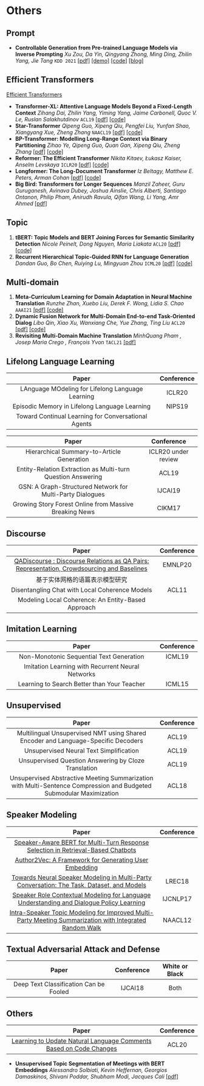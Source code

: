 # Others

## Prompt
* **Controllable Generation from Pre-trained Language Models via Inverse Prompting** *Xu Zou, Da Yin, Qingyang Zhong, Ming Ding, Zhilin Yang, Jie Tang* `KDD 2021` [[pdf]](https://arxiv.org/abs/2103.10685) [[demo]](https://pretrain.aminer.cn/apps/poetry.html) [[code]](https://github.com/THUDM/iPrompt) [[blog]](https://mp.weixin.qq.com/s/3BZkTw-2AIsLQGbeIvI-yg)


## Efficient Transformers
[Efficient Transformers](slides/presentation/Efficient_Transformers.pdf)

* **Transformer-XL: Attentive Language Models Beyond a Fixed-Length Context** *Zihang Dai, Zhilin Yang, Yiming Yang, Jaime Carbonell, Quoc V. Le, Ruslan Salakhutdinov* `ACL19` [[pdf]](https://arxiv.org/abs/1901.02860) [[code]](https://github.com/kimiyoung/transformer-xl)
* **Star-Transformer** *Qipeng Guo, Xipeng Qiu, Pengfei Liu, Yunfan Shao, Xiangyang Xue, Zheng Zhang* `NAACL19` [[pdf]](https://arxiv.org/abs/1902.09113) [[code]](https://github.com/fastnlp/fastNLP)
* **BP-Transformer: Modelling Long-Range Context via Binary Partitioning**  *Zihao Ye, Qipeng Guo, Quan Gan, Xipeng Qiu, Zheng Zhang* [[pdf]](https://arxiv.org/abs/1911.04070) [[code]](https://github.com/yzh119/BPT)
* **Reformer: The Efficient Transformer**  *Nikita Kitaev, Łukasz Kaiser, Anselm Levskaya* `ICLR20` [[pdf]](https://arxiv.org/abs/2001.04451) [[code]](https://github.com/google/trax/tree/master/trax/models/reformer)
* **Longformer: The Long-Document Transformer** *Iz Beltagy, Matthew E. Peters, Arman Cohan* [[pdf]](https://arxiv.org/abs/2004.05150) [[code]](https://github.com/allenai/longformer)
* **Big Bird: Transformers for Longer Sequences**  *Manzil Zaheer, Guru Guruganesh, Avinava Dubey, Joshua Ainslie, Chris Alberti, Santiago Ontanon, Philip Pham, Anirudh Ravula, Qifan Wang, Li Yang, Amr Ahmed* [[pdf]](https://arxiv.org/abs/2007.14062)

## Topic
1. **tBERT: Topic Models and BERT Joining Forces for Semantic Similarity Detection** *Nicole Peinelt, Dong Nguyen, Maria Liakata* `ACL20` [[pdf]](https://www.aclweb.org/anthology/2020.acl-main.630/) [[code]](https://github.com/wuningxi/tBERT)
2. **Recurrent Hierarchical Topic-Guided RNN for Language Generation** *Dandan Guo, Bo Chen, Ruiying Lu, Mingyuan Zhou* `ICML20` [[pdf]](https://arxiv.org/abs/1912.10337) [[code]](https://github.com/Dan123dan/rGBN-RNN)

## Multi-domain
1. **Meta-Curriculum Learning for Domain Adaptation in Neural Machine Translation** *Runzhe Zhan, Xuebo Liu, Derek F. Wong, Lidia S. Chao* `AAAI21` [[pdf]](https://arxiv.org/abs/2103.02262) [[code]](https://github.com/NLP2CT/Meta-Curriculum)
1. **Dynamic Fusion Network for Multi-Domain End-to-end Task-Oriented Dialog** *Libo Qin, Xiao Xu, Wanxiang Che, Yue Zhang, Ting Liu* `ACL20` [[pdf]](https://arxiv.org/abs/2004.11019) [[code]](https://github.com/LooperXX/DF-Net)
2. **Revisiting Multi-Domain Machine Translation** *MinhQuang Pham , Josep Maria Crego , François Yvon* `TACL21` [[pdf]](https://direct.mit.edu/tacl/article/doi/10.1162/tacl_a_00351/97775/Revisiting-Multi-Domain-Machine-Translation) 


## Lifelong Language Learning
| Paper | Conference |
| :---: | :---: |
| LAnguage MOdeling for Lifelong Language Learning|ICLR20|
| Episodic Memory in Lifelong Language Learning | NIPS19 |
| Toward Continual Learning for Conversational Agents ||

| Paper | Conference |
| :---: | :---: |
| Hierarchical Summary-to-Article Generation | ICLR20 under review |
| Entity-Relation Extraction as Multi-turn Question Answering | ACL19 |
| GSN: A Graph-Structured Network for Multi-Party Dialogues | IJCAI19 |
| Growing Story Forest Online from Massive Breaking News|CIKM17|


## Discourse
| Paper | Conference |
| :---: | :---: |
|[QADiscourse : Discourse Relations as QA Pairs: Representation, Crowdsourcing and Baselines](https://arxiv.org/abs/2010.02815)|EMNLP20|
|基于实体网格的语篇表示模型研究||
|Disentangling Chat with Local Coherence Models|ACL11|
|Modeling Local Coherence: An Entity-Based Approach||


## Imitation Learning
| Paper | Conference |
| :---: | :---: |
| Non-Monotonic Sequential Text Generation | ICML19 |
| Imitation Learning with Recurrent Neural Networks ||
| Learning to Search Better than Your Teacher |ICML15|

## Unsupervised

| Paper | Conference |
| :---: | :---: |
|Multilingual Unsupervised NMT using Shared Encoder and Language-Specific Decoders|ACL19|
|Unsupervised Neural Text Simplification|ACL19|
|Unsupervised Question Answering by Cloze Translation|ACL19|
|Unsupervised Abstractive Meeting Summarization with Multi-Sentence Compression and Budgeted Submodular Maximization|ACL18|

## Speaker Modeling
| Paper | Conference |
| :---: | :---: |
|[Speaker-Aware BERT for Multi-Turn Response Selection in Retrieval-Based Chatbots](https://arxiv.org/abs/2004.03588)||
|[Author2Vec: A Framework for Generating User Embedding](https://arxiv.org/abs/2003.11627)||
|[Towards Neural Speaker Modeling in Multi-Party Conversation: The Task, Dataset, and Models](https://www.aclweb.org/anthology/L18-1496/)|LREC18|
|[Speaker Role Contextual Modeling for Language Understanding and Dialogue Policy Learning](https://arxiv.org/abs/1710.00164)|IJCNLP17|
|[Intra-Speaker Topic Modeling for Improved Multi-Party Meeting Summarization with Integrated Random Walk](https://www.aclweb.org/anthology/N12-1041/)|NAACL12|


## Textual Adversarial Attack and Defense 

| Paper | Conference |White or Black|
| :---: | :---: | :---: |
|Deep Text Classification Can be Fooled|IJCAI18|Both|

## Others
| Paper | Conference |
| :---: | :---: |
|[Learning to Update Natural Language Comments Based on Code Changes](https://arxiv.org/abs/2004.12169)|ACL20|


* **Unsupervised Topic Segmentation of Meetings with BERT Embeddings** *Alessandro Solbiati, Kevin Heffernan, Georgios Damaskinos, Shivani Poddar, Shubham Modi, Jacques Cali* [[pdf]](https://arxiv.org/abs/2106.12978) 

